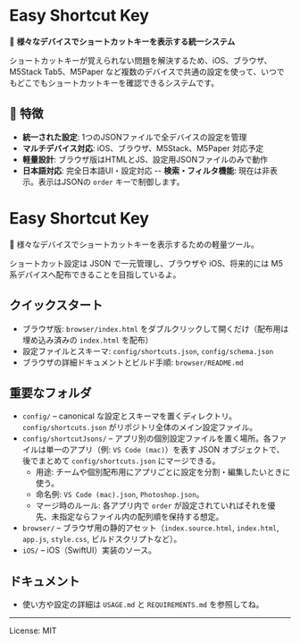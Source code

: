 # Easy Shortcut Key

🔧 **様々なデバイスでショートカットキーを表示する統一システム**

ショートカットキーが覚えられない問題を解決するため、iOS、ブラウザ、M5Stack Tab5、M5Paper など複数のデバイスで共通の設定を使って、いつでもどこでもショートカットキーを確認できるシステムです。

## 🎯 特徴

- **統一された設定**: 1つのJSONファイルで全デバイスの設定を管理
- **マルチデバイス対応**: iOS、ブラウザ、M5Stack、M5Paper 対応予定
- **軽量設計**: ブラウザ版はHTMLとJS、設定用JSONファイルのみで動作
- **日本語対応**: 完全日本語UI・設定対応
-- **検索・フィルタ機能**: 現在は非表示。表示はJSONの `order` キーで制御します。

# Easy Shortcut Key

🔧 様々なデバイスでショートカットキーを表示するための軽量ツール。

ショートカット設定は JSON で一元管理し、ブラウザや iOS、将来的には M5 系デバイスへ配布できることを目指しているよ。

## クイックスタート

- ブラウザ版: `browser/index.html` をダブルクリックして開くだけ（配布用は埋め込み済みの `index.html` を配布）
- 設定ファイルとスキーマ: `config/shortcuts.json`, `config/schema.json`
- ブラウザの詳細ドキュメントとビルド手順: `browser/README.md`

## 重要なフォルダ

- `config/` – canonical な設定とスキーマを置くディレクトリ。`config/shortcuts.json` がリポジトリ全体のメイン設定ファイル。
- `config/shortcutJsons/` – アプリ別の個別設定ファイルを置く場所。各ファイルは単一のアプリ（例: `VS Code (mac)`）を表す JSON オブジェクトで、後でまとめて `config/shortcuts.json` にマージできる。
   - 用途: チームや個別配布用にアプリごとに設定を分割・編集したいときに使う。
   - 命名例: `VS Code (mac).json`, `Photoshop.json`。
   - マージ時のルール: 各アプリ内で `order` が設定されていればそれを優先、未指定ならファイル内の配列順を保持する想定。
- `browser/` – ブラウザ用の静的アセット（`index.source.html`, `index.html`, `app.js`, `style.css`, ビルドスクリプトなど）。
- `iOS/` – iOS（SwiftUI）実装のソース。

## ドキュメント

- 使い方や設定の詳細は `USAGE.md` と `REQUIREMENTS.md` を参照してね。

---

License: MIT
